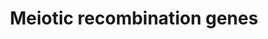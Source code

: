 ---
annotations:
- type: Pathway Ontology
  value: regulatory pathway
- type: Pathway Ontology
  value: '"cell cycle pathway'
authors:
- MaintBot
- AlexanderPico
- Eweitz
description: ''
last-edited: 2021-05-20
organisms:
- Saccharomyces cerevisiae
redirect_from:
- /index.php/Pathway:WP377
- /instance/WP377
schema-jsonld:
- '@context': https://schema.org/
  '@id': https://wikipathways.github.io/pathways/WP377.html
  '@type': Dataset
  creator:
    '@type': Organization
    name: WikiPathways
  description: ''
  keywords:
  - RAD50
  - RAD52
  - RAD57
  - MER2
  - XRS2
  - MRE11
  - RAD51
  - MEK1
  - HOP1
  - REC102
  - MEI4
  - REC104
  - REC114
  - RAD55
  - RED1
  - SPO11
  license: CC0
  name: Meiotic recombination genes
seo: CreativeWork
title: Meiotic recombination genes
wpid: WP377
---
